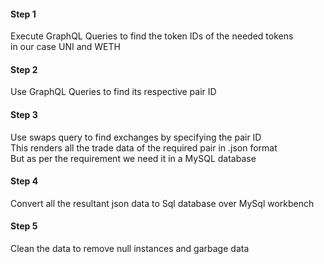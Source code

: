 #### Step 1  
Execute GraphQL Queries to find the token IDs of the needed tokens  
in our case UNI and WETH  
#### Step 2
Use GraphQL Queries to find its respective pair ID  
#### Step 3  
Use swaps query to find exchanges by specifying the pair ID  
This renders all the trade data of the required pair in .json format  
But as per the requirement we need it in a MySQL database  
#### Step 4
Convert all the resultant json data to Sql database over MySql workbench  
#### Step 5
Clean the data to remove null instances and garbage data
